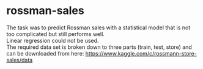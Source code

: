 # rossman-sales
The task was to predict Rossman sales with a statistical model that is not too complicated but still performs well.   
Linear regression could not be used.  
The required data set is broken down to three parts (train, test, store) and can be downloaded from here: https://www.kaggle.com/c/rossmann-store-sales/data 
